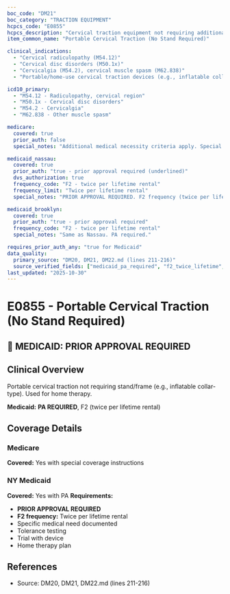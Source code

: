 ```yaml
---
boc_code: "DM21"
boc_category: "TRACTION EQUIPMENT"
hcpcs_code: "E0855"
hcpcs_description: "Cervical traction equipment not requiring additional stand or frame"
item_common_name: "Portable Cervical Traction (No Stand Required)"

clinical_indications:
  - "Cervical radiculopathy (M54.12)"
  - "Cervical disc disorders (M50.1x)"
  - "Cervicalgia (M54.2), cervical muscle spasm (M62.838)"
  - "Portable/home-use cervical traction devices (e.g., inflatable collar-type)"

icd10_primary:
  - "M54.12 - Radiculopathy, cervical region"
  - "M50.1x - Cervical disc disorders"
  - "M54.2 - Cervicalgia"
  - "M62.838 - Other muscle spasm"

medicare:
  covered: true
  prior_auth: false
  special_notes: "Additional medical necessity criteria apply. Special coverage instructions."

medicaid_nassau:
  covered: true
  prior_auth: "true - prior approval required (underlined)"
  dvs_authorization: true
  frequency_code: "F2 - twice per lifetime rental"
  frequency_limit: "Twice per lifetime rental"
  special_notes: "PRIOR APPROVAL REQUIRED. F2 frequency (twice per lifetime rental). Must document specific medical need, tolerance testing, trial with device. Home therapy plan required."

medicaid_brooklyn:
  covered: true
  prior_auth: "true - prior approval required"
  frequency_code: "F2 - twice per lifetime rental"
  special_notes: "Same as Nassau. PA required."

requires_prior_auth_any: "true for Medicaid"
data_quality:
  primary_source: "DM20, DM21, DM22.md (lines 211-216)"
  source_verified_fields: ["medicaid_pa_required", "f2_twice_lifetime", "specific_medical_need", "tolerance_testing", "trial_with_device", "home_therapy_plan"]
last_updated: "2025-10-30"
---
```


# E0855 - Portable Cervical Traction (No Stand Required)

## 🚨 MEDICAID: PRIOR APPROVAL REQUIRED

## Clinical Overview
Portable cervical traction not requiring stand/frame (e.g., inflatable collar-type). Used for home therapy.

**Medicaid:** **PA REQUIRED**, F2 (twice per lifetime rental)

## Coverage Details

### Medicare
**Covered:** Yes with special coverage instructions

### NY Medicaid
**Covered:** Yes with PA
**Requirements:**
- **PRIOR APPROVAL REQUIRED**
- **F2 frequency:** Twice per lifetime rental
- Specific medical need documented
- Tolerance testing
- Trial with device
- Home therapy plan

## References
- Source: DM20, DM21, DM22.md (lines 211-216)
